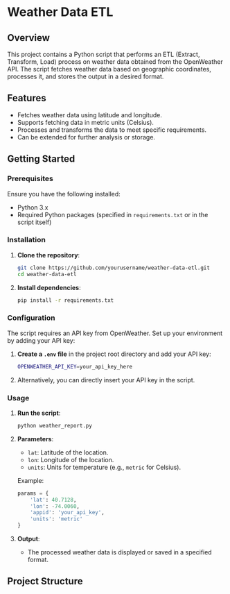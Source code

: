 # Weather Data ETL

## Overview

This project contains a Python script that performs an ETL (Extract, Transform, Load) process on weather data obtained from the OpenWeather API. The script fetches weather data based on geographic coordinates, processes it, and stores the output in a desired format.

## Features

- Fetches weather data using latitude and longitude.
- Supports fetching data in metric units (Celsius).
- Processes and transforms the data to meet specific requirements.
- Can be extended for further analysis or storage.

## Getting Started

### Prerequisites

Ensure you have the following installed:

- Python 3.x
- Required Python packages (specified in `requirements.txt` or in the script itself)

### Installation

1. **Clone the repository**:
    ```bash
    git clone https://github.com/yourusername/weather-data-etl.git
    cd weather-data-etl
    ```

2. **Install dependencies**:
    ```bash
    pip install -r requirements.txt
    ```

### Configuration

The script requires an API key from OpenWeather. Set up your environment by adding your API key:

1. **Create a `.env` file** in the project root directory and add your API key:
    ```bash
    OPENWEATHER_API_KEY=your_api_key_here
    ```

2. Alternatively, you can directly insert your API key in the script.

### Usage

1. **Run the script**:
    ```bash
    python weather_report.py
    ```

2. **Parameters**:
    - `lat`: Latitude of the location.
    - `lon`: Longitude of the location.
    - `units`: Units for temperature (e.g., `metric` for Celsius).

    Example:
    ```python
    params = {
        'lat': 40.7128,
        'lon': -74.0060,
        'appid': 'your_api_key',
        'units': 'metric'
    }
    ```

3. **Output**:
    - The processed weather data is displayed or saved in a specified format.

## Project Structure

